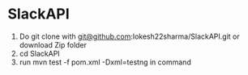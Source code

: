 # SlackAPI
1. Do git clone with git@github.com:lokesh22sharma/SlackAPI.git or download Zip folder
2. cd SlackAPI 
3. run mvn test -f pom.xml -Dxml=testng in command 
